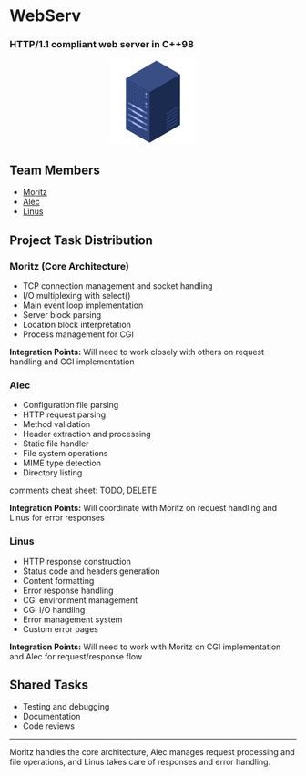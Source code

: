 # WebServ
### HTTP/1.1 compliant web server in C++98

<div align="center">
  <img src="assets/webserver.png" alt="webserve" width="150"/>
</div>

## Team Members
- [Moritz](https://github.com/mobartsch)
- [Alec](https://github.com/alecmalloc)
- [Linus](https://github.com/eschencode )

## Project Task Distribution

### Moritz (Core Architecture)
- TCP connection management and socket handling
- I/O multiplexing with select()
- Main event loop implementation
- Server block parsing
- Location block interpretation
- Process management for CGI

**Integration Points:** Will need to work closely with others on request handling and CGI implementation

### Alec
- Configuration file parsing
- HTTP request parsing
- Method validation
- Header extraction and processing
- Static file handler
- File system operations
- MIME type detection
- Directory listing

comments cheat sheet: TODO, DELETE

**Integration Points:** Will coordinate with Moritz on request handling and Linus for error responses

### Linus
- HTTP response construction
- Status code and headers generation
- Content formatting
- Error response handling
- CGI environment management
- CGI I/O handling
- Error management system
- Custom error pages

**Integration Points:** Will need to work with Moritz on CGI implementation and Alec for request/response flow

## Shared Tasks
- Testing and debugging
- Documentation
- Code reviews

---

Moritz handles the core architecture, Alec manages request processing and file operations, and Linus takes care of responses and error handling.
